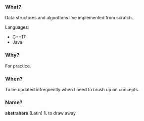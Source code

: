 ### What?
Data structures and algorithms I've implemented from scratch.

Languages:
- C++17
- Java
### Why?
For practice.
### When?
To be updated infrequently when I need to brush up on concepts.
### Name?
__abstrahere__
(Latin)
__1.__ to draw away
